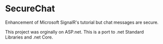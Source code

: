 # SecureChat
Enhancement of Microsoft SignalR's tutorial but chat messages are secure.

This project was orginally on ASP.net.  This is a port to .net Standard Libraries and .net Core.
